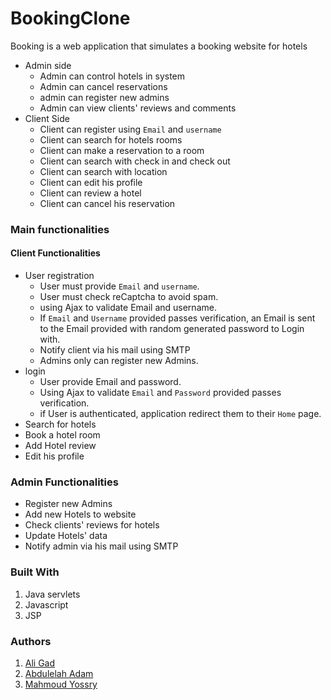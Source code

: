 # BookingClone
Booking is a web application that simulates a booking website for hotels

- Admin side
    - Admin can control hotels in system 
    - Admin can cancel reservations
    - admin can register new admins 
    - Admin can view clients' reviews and comments
- Client Side
    - Client can register using `Email` and `username`
    - Client can search for hotels rooms
    - Client can make a reservation to a room
    - Client can search with check in and check out
    - Client can search with location
    - Client can edit his profile
    - Client can review a hotel
    - Client can cancel his reservation

### Main functionalities
#### Client Functionalities
- User registration 
  - User must provide `Email` and `username`. 
  - User must check reCaptcha to avoid spam.
  - using Ajax to validate Email and username.
  - If `Email` and `Username` provided passes verification, an Email is sent to the Email provided with random generated password to Login with.
  - Notify client via his mail using SMTP
  - Admins only can register new Admins.
- login
  - User provide Email and password.
  - Using Ajax to validate `Email` and `Password` provided passes verification.
  - if User is authenticated, application redirect them to their `Home` page.
- Search for hotels
- Book a hotel room
- Add Hotel review
- Edit his profile
### Admin Functionalities
- Register new Admins
- Add new Hotels to website
- Check clients' reviews for hotels
- Update Hotels' data
- Notify admin via his mail using SMTP

### Built With
1. Java servlets
2. Javascript
3. JSP

### Authors
1. [Ali Gad](https://github.com/aligad1999)
2. [Abdulelah Adam]()
3. [Mahmoud Yossry]()
